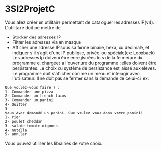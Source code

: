 # 3SI2ProjetC

Vous allez créer un utilitaire permettant de cataloguer les adresses IP(v4).
L'utilitaire doit permettre de:
* Stocker des adresses IP
* Filtrer les adresses via un masque
* Afficher une adresse IP sous sa forme binaire, hexa, ou décimale, et indiquer s'il s'agit d'une IP publique,
privée, ou spéciale(ex: Loopback)
Les adresses Ip doivent être enregistrées lors de la fermeture du programme et chargées a l'ouverture du
programme : elles doivent être persistantes. Le choix du système de persistance est laissé aux élèves.
Le programme doit s'afficher comme un menu et interagir avec l'utilisateur. Il ne doit pas se fermer sans la
demande de celui-ci.
ex:
```
Que voulez-vous faire ? :
1- Commander une pizza
2- Commander un french tacos
3- Commander un panini
4- Quitter
3
Vous Avez demandé un panini. Que voulez vous dans votre panini?
1- rien
2- poulet cheddar
3- salade tomate oignons
4- nutella
5- annuler
```
Vous pouvez utiliser les librairies de votre choix.
